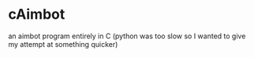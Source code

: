 # cAimbot
an aimbot program entirely in C (python was too slow so I wanted to give my attempt at something quicker)
